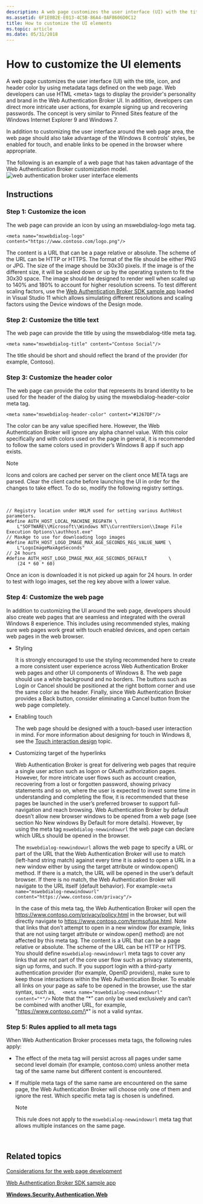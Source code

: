 ```yaml
---
description: A web page customizes the user interface (UI) with the title, icon, and header color by using metadata tags defined on the web page.
ms.assetid: 6F1E0B2E-E013-4C5B-86A4-0AF8606D0C12
title: How to customize the UI elements
ms.topic: article
ms.date: 05/31/2018
---
```


# How to customize the UI elements

A web page customizes the user interface (UI) with the title, icon, and header color by using metadata tags defined on the web page. Web developers can use HTML &lt;meta&gt; tags to display the provider's personality and brand in the Web Authentication Broker UI. In addition, developers can direct more intricate user actions, for example signing up and recovering passwords. The concept is very similar to Pinned Sites feature of the Windows Internet Explorer 9 and Windows 7.

In addition to customizing the user interface around the web page area, the web page should also take advantage of the Windows 8 controls’ styles, be enabled for touch, and enable links to be opened in the browser where appropriate.

The following is an example of a web page that has taken advantage of the Web Authentication Broker customization model. ![web authentication broker user interface elements](images/wab-figure7.png)

## Instructions

### Step 1: Customize the icon

The web page can provide an icon by using an mswebdialog-logo meta tag.

``` syntax
<meta name="mswebdialog-logo" content="https://www.contoso.com/logo.png"/>
```

The content is a URL that can be a page relative or absolute. The scheme of the URL can be HTTP or HTTPS. The format of the file should be either PNG or JPG. The size of the image should be 30x30 pixels. If the image is of the different size, it will be scaled down or up by the operating system to fit the 30x30 space. The image should be designed to render well when scaled up to 140% and 180% to account for higher resolution screens. To test different scaling factors, use the [Web Authentication Broker SDK sample app](https://github.com/microsoft/Windows-universal-samples/tree/master/Samples/WebAuthenticationBroker) loaded in Visual Studio 11 which allows simulating different resolutions and scaling factors using the Device windows of the Design mode.

### Step 2: Customize the title text

The web page can provide the title by using the mswebdialog-title meta tag.

``` syntax
<meta name="mswebdialog-title" content="Contoso Social"/>
```

The title should be short and should reflect the brand of the provider (for example, Contoso).

### Step 3: Customize the header color

The web page can provide the color that represents its brand identity to be used for the header of the dialog by using the mswebdialog-header-color meta tag.

``` syntax
<meta name="mswebdialog-header-color" content="#1267DF"/>
```

The color can be any value specified here. However, the Web Authentication Broker will ignore any alpha channel value. With this color specifically and with colors used on the page in general, it is recommended to follow the same colors used in provider’s Windows 8 app if such app exists.

> [!Note]  
> Icons and colors are cached per server on the client once META tags are parsed. Clear the client cache before launching the UI in order for the changes to take effect. To do so, modify the following registry settings.

 

``` syntax
// Registry location under HKLM used for setting various AuthHost parameters.
#define AUTH_HOST_LOCAL_MACHINE_REGPATH \
    L"SOFTWARE\\Microsoft\\Windows NT\\CurrentVersion\\Image File Execution Options\\authhost.exe"
// MaxAge to use for downloading logo images
#define AUTH_HOST_LOGO_IMAGE_MAX_AGE_SECONDS_REG_VALUE_NAME \
    L"LogoImageMaxAgeSeconds"
// 24 hours
#define AUTH_HOST_LOGO_IMAGE_MAX_AGE_SECONDS_DEFAULT        \
    (24 * 60 * 60)
```

Once an icon is downloaded it is not picked up again for 24 hours. In order to test with logo images, set the reg key above with a lower value.

### Step 4: Customize the web page

In addition to customizing the UI around the web page, developers should also create web pages that are seamless and integrated with the overall Windows 8 experience. This includes using recommended styles, making sure web pages work great with touch enabled devices, and open certain web pages in the web browser.

-   Styling

    It is strongly encouraged to use the styling recommended here to create a more consistent user experience across Web Authentication Broker web pages and other UI components of Windows 8. The web page should use a white background and no borders. The buttons such as Login or Cancel should be positioned at the right bottom corner and use the same color as the header. Finally, since Web Authentication Broker provides a Back button, consider eliminating a Cancel button from the web page completely.

-   Enabling touch

    The web page should be designed with a touch-based user interaction in mind. For more information about designing for touch in Windows 8, see the [Touch interaction design](https://msdn.microsoft.com/library/Hh465415(v=Win.10).aspx) topic.

-   Customizing target of the hyperlinks

    Web Authentication Broker is great for delivering web pages that require a single user action such as logon or OAuth authorization pages. However, for more intricate user flows such as account creation, recovering from a lost or forgotten password, showing privacy statements and so on, where the user is expected to invest some time in understanding and completing the flow, it is recommended that these pages be launched in the user’s preferred browser to support full-navigation and reach browsing. Web Authentication Broker by default doesn’t allow new browser windows to be opened from a web page (see section No New windows By Default for more details). However, by using the meta tag `mswebdialog-newwindowurl` the web page can declare which URLs should be opened in the browser.

    The `mswebdialog-newwindowurl` allows the web page to specify a URL or part of the URL that the Web Authentication Broker will use to match (left-hand string match) against every time it is asked to open a URL in a new window either by using the target attribute or window.open() method. If there is a match, the URL will be opened in the user’s default browser. If there is no match, the Web Authentication Broker will navigate to the URL itself (default behavior). For example:`<meta name="mswebdialog-newwindowurl" content="https://www.contoso.com/privacy"/>`

    In the case of this meta tag, the Web Authentication Broker will open the https://www.contoso.com/privacy/policy.html in the browser, but will directly navigate to https://www.contoso.com/termsofuse.html. Note that links that don’t attempt to open in a new window (for example, links that are not using target attribute or window.open() method) are not affected by this meta tag. The content is a URL that can be a page relative or absolute. The scheme of the URL can be HTTP or HTTPS. You should define `mswebdialog-newwindowurl` meta tags to cover any links that are not part of the core user flow such as privacy statements, sign up forms, and such. If you support login with a third-party authentication provider (for example, OpenID providers), make sure to keep those interactions within the Web Authentication Broker. To enable all links on your page as safe to be opened in the browser, use the star syntax, such as, `  <meta name="mswebdialog-newwindowurl" content="*"/>` Note that the “\*” can only be used exclusively and can’t be combined with another URL, for example, "https://www.contoso.com/\*" is not a valid syntax.

### Step 5: Rules applied to all meta tags

When Web Authentication Broker processes meta tags, the following rules apply:

-   The effect of the meta tag will persist across all pages under same second level domain (for example, contoso.com) unless another meta tag of the same name but different content is encountered.
-   If multiple meta tags of the same name are encountered on the same page, the Web Authentication Broker will choose only one of them and ignore the rest. Which specific meta tag is chosen is undefined.
    > [!Note]  
    > This rule does not apply to the `mswebdialog-newwindowurl` meta tag that allows multiple instances on the same page.

     

## Related topics

<dl> <dt>

[Considerations for the web page development](considerations-for-the-web-page-development.md)
</dt> <dt>

[Web Authentication Broker SDK sample app](https://github.com/microsoft/Windows-universal-samples/tree/master/Samples/WebAuthenticationBroker)
</dt> <dt>

[**Windows.Security.Authentication.Web**](/uwp/api/Windows.Security.Authentication.Web)
</dt> </dl>

 

 
